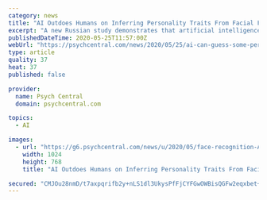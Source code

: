 ```yaml
---
category: news
title: "AI Outdoes Humans on Inferring Personality Traits From Facial Features"
excerpt: "A new Russian study demonstrates that artificial intelligence (AI) is able to infer people's personalities from \"selfie\" photographs better than human raters do. The technology was able"
publishedDateTime: 2020-05-25T11:57:00Z
webUrl: "https://psychcentral.com/news/2020/05/25/ai-can-guess-some-personality-traits-from-facial-features/156806.html"
type: article
quality: 37
heat: 37
published: false

provider:
  name: Psych Central
  domain: psychcentral.com

topics:
  - AI

images:
  - url: "https://g6.psychcentral.com/news/u/2020/05/face-recognition-AI-self-large-bigstock-1024x768.jpg"
    width: 1024
    height: 768
    title: "AI Outdoes Humans on Inferring Personality Traits From Facial Features"

secured: "CMJOu28nmD/t7axpqrifb2y+nLS1dl3UkysPfFjCYFGwOWBisQGFw2eqxbet+ciz2ta9Kp5j0MawNncOwapPoCmWd6DX78d30dKGJ5OwFgHjQ/E3Fp3maFn8amwSjhDNwkpysWRGG9HcJKXV/SrmPMwQcU4C1+t541QWGkeqH3Dgd2mNbl6yaEA4JIdw8Y9T5uL6V3IZOSjQao/jWeTvyhgeG58VGEjIxAx4dE34wB1/IehYvIiqumHOIQR2QwnQ5taEjhS1FTyqCkDPORKnUFHrS0qEK6L+en/AT9wuoJY/CjBlzRewV8L99F6Y3McoUra9s01Pnl23MFt14NsqKs5K0ulU3deCg7DRbNaViDRkPwWA8gRsHXmHyygL7O6s76B3t+1RCGQ5Yav8pEEdELmZLDTAyHzIvK2eksGzK40eN/DYooF3L/3bIh5lN21c8VYY85FUeD4dYoSLGphocNfRjJ6tTSzo8jtHZ6Jilac=;9va68M2/QJW46UYnTM5z9w=="
---
```



